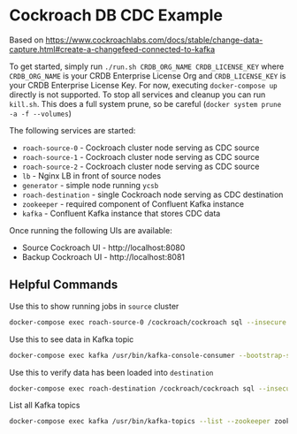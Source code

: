 # Cockroach DB CDC Example

Based on https://www.cockroachlabs.com/docs/stable/change-data-capture.html#create-a-changefeed-connected-to-kafka

To get started, simply run `./run.sh CRDB_ORG_NAME CRDB_LICENSE_KEY` where `CRDB_ORG_NAME` is your CRDB Enterprise License Org and `CRDB_LICENSE_KEY` is your CRDB Enterprise License Key.  For now, executing `docker-compose up` directly is not supported.  To stop all services and cleanup you can run `kill.sh`.  This does a full system prune, so be careful (`docker system prune -a -f --volumes`)

The following services are started:
* `roach-source-0` - Cockroach cluster node serving as CDC source
* `roach-source-1` - Cockroach cluster node serving as CDC source
* `roach-source-2` - Cockroach cluster node serving as CDC source
* `lb` - Nginx LB in front of source nodes
* `generator` - simple node running `ycsb`
* `roach-destination` - single Cockroach node serving as CDC destination
* `zookeeper` - required component of Confluent Kafka instance
* `kafka` - Confluent Kafka instance that stores CDC data


Once running the following UIs are available:

* Source Cockroach UI - http://localhost:8080
* Backup Cockroach UI - http://localhost:8081

## Helpful Commands

Use this to show running jobs in `source` cluster
```bash
docker-compose exec roach-source-0 /cockroach/cockroach sql --insecure --execute="SHOW JOBS;"
```

Use this to see data in Kafka topic
```bash
docker-compose exec kafka /usr/bin/kafka-console-consumer --bootstrap-server=localhost:9092 --property print.key=true --from-beginning --topic=usertable
```

Use this to verify data has been loaded into `destination`
```bash
docker-compose exec roach-destination /cockroach/cockroach sql --insecure --database ycsb_backup --execute="select count(*) from usertable;"
```

List all Kafka topics
```bash
docker-compose exec kafka /usr/bin/kafka-topics --list --zookeeper zookeeper:2181
```